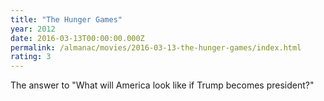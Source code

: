 ```yaml
---
title: "The Hunger Games"
year: 2012
date: 2016-03-13T00:00:00.000Z
permalink: /almanac/movies/2016-03-13-the-hunger-games/index.html
rating: 3
---
```


The answer to "What will America look like if Trump becomes president?"
